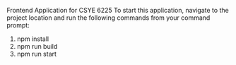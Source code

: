 Frontend Application for CSYE 6225
To start this application, navigate to the project location and run the following commands from your command prompt:

1) npm install
2) npm run build
3) npm run start
